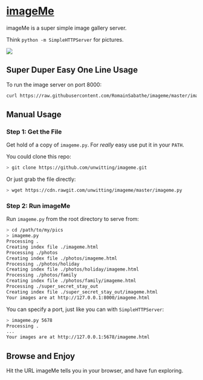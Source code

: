 # [imageMe](http://www.imageme.xyz/)

imageMe is a super simple image gallery server.

Think `python -m SimpleHTTPServer` for pictures.

![](http://www.imageme.xyz/images/screenshots/image_index.png)

## Super Duper Easy One Line Usage

To run the image server on port 8000:

```bash
curl https://raw.githubusercontent.com/RomainSabathe/imageme/master/imageme.py | python
```

## Manual Usage

### Step 1: Get the File

Get hold of a copy of `imageme.py`. For _really_ easy use put it in your `PATH`.

You could clone this repo:

```bash
> git clone https://github.com/unwitting/imageme.git
```

Or just grab the file directly:

```bash
> wget https://cdn.rawgit.com/unwitting/imageme/master/imageme.py
```

### Step 2: Run imageMe

Run `imageme.py` from the root directory to serve from:

```bash
> cd /path/to/my/pics
> imageme.py
Processing .
Creating index file ./imageme.html
Processing ./photos
Creating index file ./photos/imageme.html
Processing ./photos/holiday
Creating index file ./photos/holiday/imageme.html
Processing ./photos/family
Creating index file ./photos/family/imageme.html
Processing ./super_secret_stay_out
Creating index file ./super_secret_stay_out/imageme.html
Your images are at http://127.0.0.1:8000/imageme.html
```

You can specify a port, just like you can with `SimpleHTTPServer`:

```bash
> imageme.py 5678
Processing .
...
Your images are at http://127.0.0.1:5678/imageme.html
```

## Browse and Enjoy

Hit the URL imageMe tells you in your browser, and have fun exploring.
